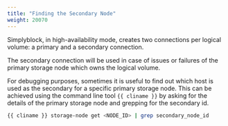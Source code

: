 ```yaml
---
title: "Finding the Secondary Node"
weight: 20070
---
```


Simplyblock, in high-availability mode, creates two connections per logical volume: a primary and a secondary
connection.

The secondary connection will be used in case of issues or failures of the primary storage node which owns the logical
volume.

For debugging purposes, sometimes it is useful to find out which host is used as the secondary for a specific primary
storage node. This can be achieved using the command line tool `{{ cliname }}` by asking for the details of
the primary storage node and grepping for the secondary id.

```bash title="Find secondary for a primary"
{{ cliname }} storage-node get <NODE_ID> | grep secondary_node_id
```
